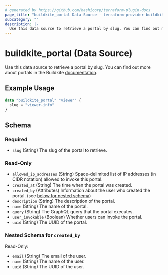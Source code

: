 ```yaml
---
# generated by https://github.com/hashicorp/terraform-plugin-docs
page_title: "buildkite_portal Data Source - terraform-provider-buildkite"
subcategory: ""
description: |-
  Use this data source to retrieve a portal by slug. You can find out more about portals in the Buildkite documentation https://buildkite.com/docs/apis/portals.
---
```


# buildkite_portal (Data Source)

Use this data source to retrieve a portal by slug. You can find out more about portals in the Buildkite [documentation](https://buildkite.com/docs/apis/portals).

## Example Usage

```terraform
data "buildkite_portal" "viewer" {
  slug = "viewer-info"
}
```

<!-- schema generated by tfplugindocs -->
## Schema

### Required

- `slug` (String) The slug of the portal to retrieve.

### Read-Only

- `allowed_ip_addresses` (String) Space-delimited list of IP addresses (in CIDR notation) allowed to invoke this portal.
- `created_at` (String) The time when the portal was created.
- `created_by` (Attributes) Information about the user who created the portal. (see [below for nested schema](#nestedatt--created_by))
- `description` (String) The description of the portal.
- `name` (String) The name of the portal.
- `query` (String) The GraphQL query that the portal executes.
- `user_invokable` (Boolean) Whether users can invoke the portal.
- `uuid` (String) The UUID of the portal.

<a id="nestedatt--created_by"></a>
### Nested Schema for `created_by`

Read-Only:

- `email` (String) The email of the user.
- `name` (String) The name of the user.
- `uuid` (String) The UUID of the user.
